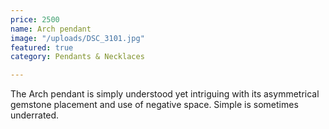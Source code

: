 ```yaml
---
price: 2500
name: Arch pendant
image: "/uploads/DSC_3101.jpg"
featured: true
category: Pendants & Necklaces

---
```

The Arch pendant is simply understood yet intriguing with its asymmetrical gemstone placement and use of negative space. Simple is sometimes underrated.